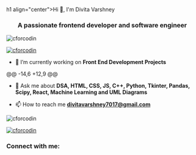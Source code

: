 h1 align="center">Hi 👋, I'm Divita Varshney</h1>
<h3 align="center">A passionate frontend developer and software engineer</h3>

<p align="left"> <img src="https://komarev.com/ghpvc/?username=cforcodin&label=Profile%20views&color=0e75b6&style=flat" alt="cforcodin" /> </p>

<p align="left"> <a href="https://github.com/ryo-ma/github-profile-trophy"><img src="https://github-profile-trophy.vercel.app/?username=cforcodin" alt="cforcodin" /></a> </p>

- 🔭 I’m currently working on **Front End Development Projects**

@@ -14,6 +12,9 @@
- 💬 Ask me about **DSA, HTML, CSS, JS, C++, Python, Tkinter, Pandas, Scipy, React, Machine Learning and UML Diagrams**

- 📫 How to reach me **divitavarshney7017@gmail.com**
<p align="left"> <img src="https://komarev.com/ghpvc/?username=cforcodin&label=Profile%20views&color=0e75b6&style=flat" alt="cforcodin" /> </p>

<p align="left"> <a href="https://github.com/ryo-ma/github-profile-trophy"><img src="https://github-profile-trophy.vercel.app/?username=cforcodin" alt="cforcodin" /></a> </p>

<h3 align="left">Connect with me:</h3>
<p align="left">
